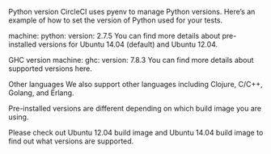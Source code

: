 Python version
CircleCI uses pyenv to manage Python versions. Here’s an example of how to set the version of Python used for your tests.

machine:
  python:
    version: 2.7.5
You can find more details about pre-installed versions for Ubuntu 14.04 (default) and Ubuntu 12.04.

GHC version
machine:
  ghc:
  version: 7.8.3
You can find more details about supported versions here.

Other languages
We also support other languages including Clojure, C/C++, Golang, and Erlang.

Pre-installed versions are different depending on which build image you are using.

Please check out Ubuntu 12.04 build image and Ubuntu 14.04 build image to find out what versions are supported.

